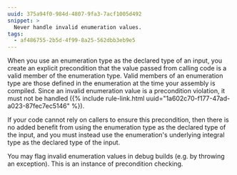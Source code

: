 ```yaml
---
uuid: 375a94f0-984d-4807-9fa3-7acf1005d492
snippet: >
  Never handle invalid enumeration values.
tags:
  - af486755-2b5d-4f99-8a25-562dbb3eb9e5
---
```


When you use an enumeration type as the declared type of an input, you
create an explicit precondition that the value passed from calling code
is a valid member of the enumeration type. Valid members of an
enumeration type are those defined in the enumeration at the time your
assembly is compiled. Since an invalid enumeration value is a
precondition violation, it must not be handled ({% include
rule-link.html uuid="1a602c70-f177-47ad-a023-87fec7ec5146" %}).

If your code cannot rely on callers to ensure this precondition, then
there is no added benefit from using the enumeration type as the
declared type of the input, and you must instead use the enumeration's
underlying integral type as the declared type of the input.

You may flag invalid enumeration values in debug builds (e.g. by
throwing an exception). This is an instance of precondition checking.
